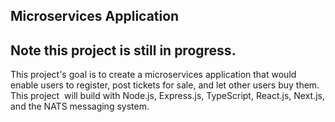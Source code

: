 ## Microservices Application

## Note this project is still in progress.

This project's goal is to create a microservices application that would enable users to register, post tickets for sale, and let other users buy them. This project  will build with Node.js, Express.js, TypeScript, React.js, Next.js, and the NATS messaging system.
